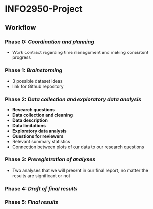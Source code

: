 # INFO2950-Project

## Workflow
### Phase 0: *Coordination and planning*
- Work contract regarding time management and making consistent progress

### Phase 1: *Brainstorming*
- 3 possible dataset ideas
- link for Github repository

### Phase 2: *Data collection and exploratory data analysis*
- **Research questions**
- **Data collection and cleaning**
- **Data description**
- **Data limitations**
- **Exploratory data analysis**
- **Questions for reviewers**
- Relevant summary statistics
- Connection between plots of our data to our research questions

### Phase 3: *Preregistration of analyses*
- Two analyses that we will present in our final report, no matter the results are significant or not

### Phase 4: *Draft of final results*

### Phase 5: *Final results*
